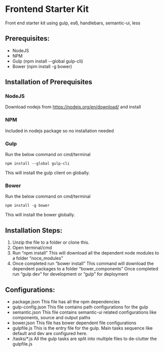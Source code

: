 # Frontend Starter Kit
Front end starter kit using gulp, es6, handlebars, semantic-ui, less

## Prerequisites:

* NodeJS
* NPM
* Gulp (npm install --global gulp-cli)
* Bower (npm install -g bower)

## Installation of Prerequisites
### NodeJS
Download nodejs from https://nodejs.org/en/download/ and install

### NPM
Included in nodejs package so no installation needed

### Gulp
Run the below command on cmd/terminal
```
npm install --global gulp-cli
```
This will install the gulp client on globally.

### Bower
Run the below command on cmd/terminal
```
npm install -g bower
```
This will install the bower globally.

## Installation Steps:
1. Unzip the file to a folder or clone this.
2. Open terminal/cmd
3. Run “npm install”
This will download all the dependent node modules to a folder “noce_modules”
4. Once completed run “bower install”
This command will download the dependent packages to a folder “bower_components”
Once completed run “gulp dev” for development or “gulp” for deployment

## Configurations:
* package.json
This file has all the npm dependencies
* gulp-config.json
This file contains path configurations for the gulp
* semantic.json
This file contains semantic-ui related configurations like components, source and output paths
* bower.json
This file has bower dependent file configurations  
* gulpfile.js
This is the entry file for the gulp. Main tasks sequence like default and 
dev are configured here.
* /tasks/*.js
All the gulp tasks are split into multiple files to de-clutter the gulpfile.js 
